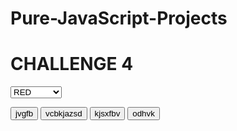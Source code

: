 # Pure-JavaScript-Projects
<!DOCTYPE html>
<html lang="en">
<head>
    <meta charset="UTF-8">
    <meta http-equiv="X-UA-Compatible" content="IE=edge">
    <meta name="viewport" content="width=device-width, initial-scale=1.0">
    <link rel="stylesheet" href="https://cdn.jsdelivr.net/npm/bootstrap@4.6.0/dist/css/bootstrap.min.css">
    <title>Document</title>
</head>
<body>
    <div class="dgjh">
    <h1>CHALLENGE 4</h1>
    <div class="flex-box-pick-color">
    <form action="">
        <select name="gdzbdgh" id="dzfgzd" onchange="changecolor(this)" >
            <option value="red">RED</option>
            <option value="random">RANDOM</option>
            <option value="green">GREEN</option>
            <option value="reset">RESET</option>
        </select>
    </form>
    <button class="btn btn-primary">jvgfb</button>
    <button class="btn btn-danger">vcbkjazsd</button>
    <button class="btn btn-warning">kjsxfbv</button>
    <button class="btn btn-success">odhvk</button>
    <div>
    <div>
    </body>
<script>
    let allbuttons=document.getElementsByTagName("button");
    console.log(allbuttons);
    let copyallbuttons=[];
    for(let i=0;i<allbuttons.length;i++)
    {
        copyallbuttons.push(allbuttons[i].classList[1]);
        //console.log(copyallbuttons);
    }
    
    function changecolor(btnthingy)
    {
    
        if(btnthingy.value==="red")
        rede();
        if(btnthingy.value==="green")
        greene();
        if(btnthingy.value==="reset")
        resete();
        if(btnthingy.value==="random")
        randome();
    }
    function rede()
    {
        for(let i=0;i<allbuttons.length;i++)
    {
        allbuttons[i].classList.remove(allbuttons[i].classList[1]);
        allbuttons[i].classList.add("btn-danger");
        
    }
    }
    function greene()
    {
        for(let i=0;i<allbuttons.length;i++)
    {
        allbuttons[i].classList.remove(allbuttons[i].classList[1]);
        allbuttons[i].classList.add("btn-success");
        
    }
    }
    function resete()
    {
        for(let i=0;i<allbuttons.length;i++)
    {
        allbuttons[i].classList.remove(allbuttons[i].classList[1]);
        allbuttons[i].classList.add(copyallbuttons[i]);
    }
    }
    function randome(){
        for(let i=0;i<allbuttons.length;i++)
    {
        allbuttons[i].classList.remove(allbuttons[i].classList[1]);
        allbuttons[i].classList.add(["btn-primary","btn-red","btn-success","btn-warning"][Math.floor(Math.random()*4)]);
    }
    }
</script>
</html>
